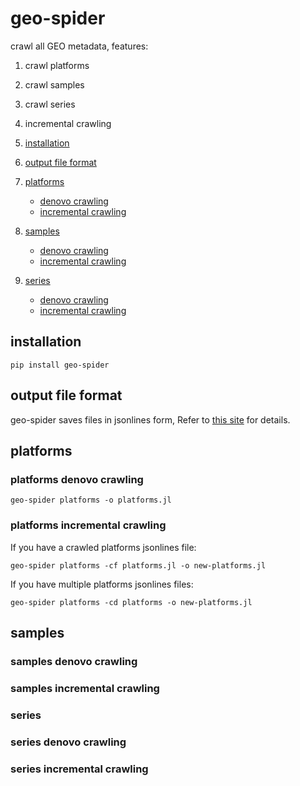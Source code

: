 # geo-spider

crawl all GEO metadata, features:

1. crawl platforms
2. crawl samples
3. crawl series
4. incremental crawling

1. [installation](#installation)
2. [output file format](#output-file-format)
3. [platforms](#platforms)
   - [denovo crawling](#platforms-denovo-crawling)
   - [incremental crawling](#platforms-incremental-crawling)
4. [samples](#samples)
   - [denovo crawling](#samples-denovo-crawling)
   - [incremental crawling](#samples-incremental-crawling)
5. [series](#series)
   - [denovo crawling](#series-denovo-crawling)
   - [incremental crawling](#series-incremental-crawling)

## installation

```
pip install geo-spider
```

## output file format

geo-spider saves files in jsonlines form,
Refer to [this site](https://jsonlines.org/) for details.

## platforms

### platforms denovo crawling

```
geo-spider platforms -o platforms.jl
```

### platforms incremental crawling

If you have a crawled platforms jsonlines file:

```
geo-spider platforms -cf platforms.jl -o new-platforms.jl
```

If you have multiple platforms jsonlines files:

```
geo-spider platforms -cd platforms -o new-platforms.jl
```

## samples

### samples denovo crawling

### samples incremental crawling

### series

### series denovo crawling

### series incremental crawling
